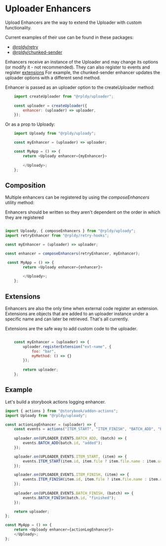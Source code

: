 # Uploader Enhancers

Upload Enhancers are the way to extend the Uploader with custom functionality.

Current examples of their use can be found in these packages:

- [@rpldy/retry](../packages/retry)
- [@rpldy/chunked-sender](../packages/chunked-sender)

Enhancers receive an instance of the Uploader and may change its options (or modify it - not recommended).
They can also register to events and register [extensions](#extensions)
For example, the chunked-sender enhancer updates the uploader options with a different send method.

Enhancer is passed as an uploader option to the createUploader method: 

```javascript
    import createUploader from "@rpldy/uploader";
    
    const uploader = createUploader({
        enhancer: (uploader) => uploader,
    });
```

Or as a prop to Uploady:

```javascript
    import Uploady from "@rpldy/uploady";

    const myEnhancer = (uploader) => uploader;

    const MyApp = () => {
        return <Uploady enhancer={myEnhancer}>
 
        </Uploady>;
    };
```

## Composition 

Multiple enhancers can be registered by using the _composeEnhancers_ utility method:

Enhancers should be written so they aren't dependent on the order in which they are registered

```javascript

import Uploady, { composeEnhancers } from "@rpldy/uploady";
import retryEnhancer from "@rpldy/retry-hooks";

const myEnhancer = (uploader) => uploader;

const enhancer = composeEnhancers(retryEnhancer, myEnhancer);

 const MyApp = () => {
        return <Uploady enhancer={enhancer}>
 
        </Uploady>;
    };
```

## Extensions

Enhancers are also the only time when external code register an extension. 
Extensions are objects that are added to an uploader instance under a specific name and can later be retrieved.
That's all currently.

Extensions are the safe way to add custom code to the uploader.

```javascript

    const myEnhancer = (uploader) => {
        uploader.registerExtension("ext-name", {
            foo: "bar",
            myMethod: () => {}        
        });
    
        return uploader;
    };
``` 

## Example

Let's build a storybook actions logging enhancer.

```javascript
import { actions } from "@storybook/addon-actions";
import Uploady from "@rpldy/uploady";

const actionLogEnhancer = (uploader) => {
    const events = actions("ITEM_START", "ITEM_FINISH", "BATCH_ADD", "BATCH_FINISH");
  
    uploader.on(UPLOADER_EVENTS.BATCH_ADD, (batch) => {
        events.BATCH_ADD(batch.id, "added");
    });

    uploader.on(UPLOADER_EVENTS.ITEM_START, (item) => {
        events.ITEM_START(item.id, item.file ? item.file.name : item.url);
    });

    uploader.on(UPLOADER_EVENTS.ITEM_FINISH, (item) => {
        events.ITEM_FINISH(item.id, item.file ? item.file.name : item.url);
    });
    
    uploader.on(UPLOADER_EVENTS.BATCH_FINISH, (batch) => {
        events.BATCH_FINISH(batch.id, "finished");
    });

    return uploader;
};

const MyApp = () => {
    return <Uploady enhancer={actionLogEnhancer}>
    </Uploady>;
};
```
